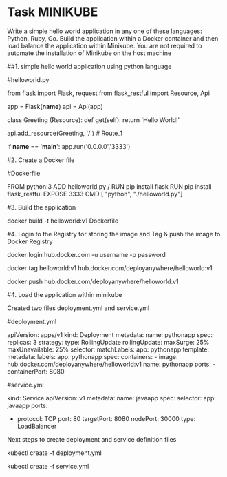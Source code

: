 # Task MINIKUBE

Write a simple hello world application in any one of these languages: Python, Ruby, Go. Build the application within a Docker container and then load balance the application within Minikube. You are not required to automate the installation of Minikube on the host machine

##1. simple hello world application using python language

#helloworld.py
	
from flask import Flask, request
from flask_restful import Resource, Api

app = Flask(__name__)
api = Api(app)

class Greeting (Resource):
    def get(self):
        return 'Hello World!'

api.add_resource(Greeting, '/') # Route_1

if __name__ == '__main__':
    app.run('0.0.0.0','3333')


#2. Create a Docker file 

#Dockerfile

FROM python:3
ADD helloworld.py /
RUN pip install flask
RUN pip install flask_restful
EXPOSE 3333
CMD [ "python", "./helloworld.py"]

#3. Build the application

docker build -t helloworld:v1 Dockerfile

#4. Login to the Registry for storing the image and Tag & push the image to Docker Registry

docker login hub.docker.com -u username -p password

docker tag helloworld:v1 hub.docker.com/deployanywhere/helloworld:v1

docker push hub.docker.com/deployanywhere/helloworld:v1

#4. Load the application within minikube

Created two files deployment.yml and service.yml

#deployment.yml

apiVersion: apps/v1
kind: Deployment
metadata:
  name: pythonapp
spec:
  replicas: 3
  strategy:
    type: RollingUpdate
    rollingUpdate:
      maxSurge: 25%
      maxUnavailable: 25%
  selector:
    matchLabels:
      app: pythonapp
  template:
    metadata:
      labels:
        app: pythonapp
    spec:
      containers:
      - image: hub.docker.com/deployanywhere/helloworld:v1
        name: pythonapp
        ports:
        - containerPort: 8080
		
#service.yml

kind: Service
apiVersion: v1
metadata:
  name: javaapp
spec:
  selector:
    app: javaapp
  ports:
  - protocol: TCP
    port: 80
    targetPort: 8080
    nodePort: 30000
  type: LoadBalancer

Next steps to create deployment and service definition files  

kubectl create -f deployment.yml

kubectl create -f service.yml







